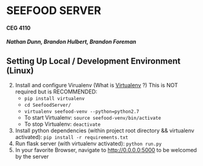 # SEEFOOD SERVER
#### CEG 4110
##### Nathan Dunn, Brandon Hulbert, Brandon Foreman

## Setting Up Local / Development Environment (Linux)
2. Install and configure Virualenv (What is [Virtualenv](https://virtualenv.pypa.io/en/latest/) ?) This is NOT required but is RECOMMENDED:
    * `pip install virtualenv`
    * `cd SeefoodServer/`
    * `virtualenv seefood-venv --python=python2.7`  
    * To start Virtualenv: `source seefood-venv/bin/activate`
    * To stop Virtualenv: `deactivate`
3. Install python dependencies (within project root directory && virtualenv activated): `pip install -r requirements.txt`
4. Run flask server (with virtualenv activated): `python run.py`
5. In your favorite Browser, navigate to http://0.0.0.0:5000 to be welcomed by the server